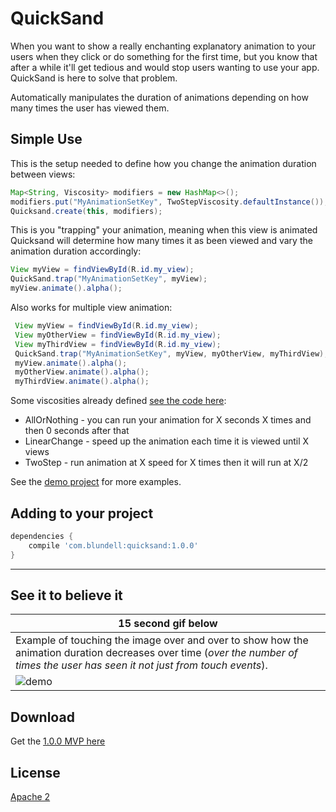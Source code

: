 QuickSand
=========

When you want to show a really enchanting explanatory animation to your users when they click or do something for the first time, but you know that after a while it'll get tedious and would stop users wanting to use your app.
QuickSand is here to solve that problem.

Automatically manipulates the duration of animations depending on how many times the user has viewed them.

Simple Use
----------

This is the setup needed to define how you change the animation duration between views:

```java
Map<String, Viscosity> modifiers = new HashMap<>();
modifiers.put("MyAnimationSetKey", TwoStepViscosity.defaultInstance());
Quicksand.create(this, modifiers);
```

This is you "trapping" your animation, meaning when this view is animated Quicksand will determine how many times it as been viewed and vary the animation duration accordingly: 

```java 
View myView = findViewById(R.id.my_view);
QuickSand.trap("MyAnimationSetKey", myView);
myView.animate().alpha();
```

Also works for multiple view animation:

```java
 View myView = findViewById(R.id.my_view);
 View myOtherView = findViewById(R.id.my_view);
 View myThirdView = findViewById(R.id.my_view);
 QuickSand.trap("MyAnimationSetKey", myView, myOtherView, myThirdView);
 myView.animate().alpha();
 myOtherView.animate().alpha();
 myThirdView.animate().alpha();
```

Some viscosities already defined [see the code here](https://github.com/blundell/QuickSand/tree/master/core/src/main/java/com/blundell/quicksand/viscosity):

- AllOrNothing - you can run your animation for X seconds X times and then 0 seconds after that
- LinearChange - speed up the animation each time it is viewed until X views
- TwoStep - run animation at X speed for X times then it will run at X/2

See the [demo project](https://github.com/blundell/QuickSand/tree/master/demo) for more examples.

Adding to your project
--------

```groovy
dependencies {
    compile 'com.blundell:quicksand:1.0.0'
}
```


--------

See it to believe it
--------

|15 second gif below|  
|---|
|Example of touching the image over and over to show how the animation duration decreases over time (*over the number of times the user has seen it not just from touch events*).|
|![demo](demo/demo_z1c.gif)|

Download
--------

Get the [1.0.0 MVP here](https://github.com/blundell/QuickSand/raw/master/releases/quicksand-1.0.0.aar)

License
-------

[Apache 2](LICENSE.txt)

